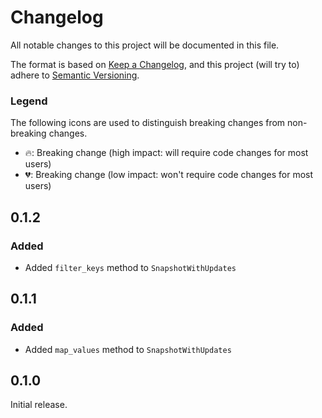 # Changelog

All notable changes to this project will be documented in this file.

The format is based on [Keep a Changelog](https://keepachangelog.com/en/1.0.0/),
and this project (will try to) adhere to [Semantic Versioning](https://semver.org/spec/v2.0.0.html).

### Legend

The following icons are used to distinguish breaking changes from non-breaking changes.

- 🔥: Breaking change (high impact: will require code changes for most users)
- 💔: Breaking change (low impact: won't require code changes for most users)

## 0.1.2

### Added

- Added `filter_keys` method to `SnapshotWithUpdates`

## 0.1.1

### Added

- Added `map_values` method to `SnapshotWithUpdates`

## 0.1.0

Initial release.
